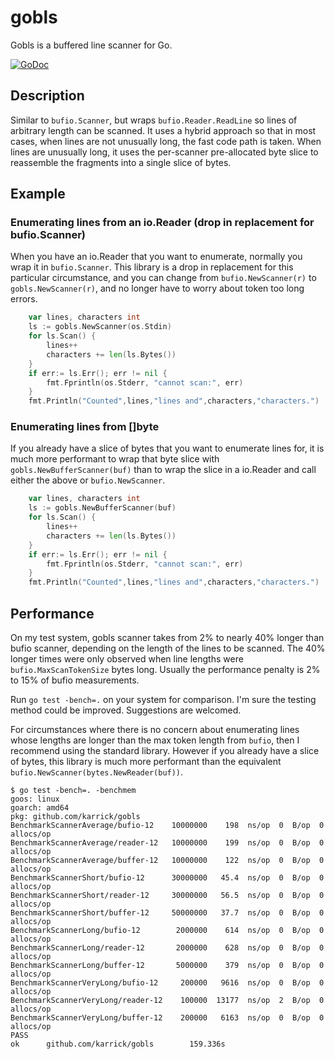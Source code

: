# gobls

Gobls is a buffered line scanner for Go.

[![GoDoc](https://godoc.org/github.com/karrick/gobls?status.svg)](https://godoc.org/github.com/karrick/gobls)

## Description

Similar to `bufio.Scanner`, but wraps `bufio.Reader.ReadLine` so lines
of arbitrary length can be scanned.  It uses a hybrid approach so that
in most cases, when lines are not unusually long, the fast code path
is taken.  When lines are unusually long, it uses the per-scanner
pre-allocated byte slice to reassemble the fragments into a single
slice of bytes.

## Example

### Enumerating lines from an io.Reader (drop in replacement for bufio.Scanner)

When you have an io.Reader that you want to enumerate, normally you
wrap it in `bufio.Scanner`. This library is a drop in replacement for
this particular circumstance, and you can change from
`bufio.NewScanner(r)` to `gobls.NewScanner(r)`, and no longer have to
worry about token too long errors.

```Go
    var lines, characters int
    ls := gobls.NewScanner(os.Stdin)
    for ls.Scan() {
        lines++
        characters += len(ls.Bytes())
    }
    if err:= ls.Err(); err != nil {
        fmt.Fprintln(os.Stderr, "cannot scan:", err)
    }
    fmt.Println("Counted",lines,"lines and",characters,"characters.")
```

### Enumerating lines from []byte

If you already have a slice of bytes that you want to enumerate lines
for, it is much more performant to wrap that byte slice with
`gobls.NewBufferScanner(buf)` than to wrap the slice in a io.Reader
and call either the above or `bufio.NewScanner`.

```Go
    var lines, characters int
    ls := gobls.NewBufferScanner(buf)
    for ls.Scan() {
        lines++
        characters += len(ls.Bytes())
    }
    if err:= ls.Err(); err != nil {
        fmt.Fprintln(os.Stderr, "cannot scan:", err)
    }
    fmt.Println("Counted",lines,"lines and",characters,"characters.")
```

## Performance

On my test system, gobls scanner takes from 2% to nearly 40% longer
than bufio scanner, depending on the length of the lines to be
scanned.  The 40% longer times were only observed when line lengths
were `bufio.MaxScanTokenSize` bytes long.  Usually the performance
penalty is 2% to 15% of bufio measurements.

Run `go test -bench=.` on your system for comparison.  I'm sure the
testing method could be improved.  Suggestions are welcomed.

For circumstances where there is no concern about enumerating lines
whose lengths are longer than the max token length from `bufio`, then
I recommend using the standard library. However if you already have a
slice of bytes, this library is much more performant than the
equivalent `bufio.NewScanner(bytes.NewReader(buf))`.

```
$ go test -bench=. -benchmem
goos: linux
goarch: amd64
pkg: github.com/karrick/gobls
BenchmarkScannerAverage/bufio-12    10000000    198  ns/op  0  B/op  0  allocs/op
BenchmarkScannerAverage/reader-12   10000000    199  ns/op  0  B/op  0  allocs/op
BenchmarkScannerAverage/buffer-12   10000000    122  ns/op  0  B/op  0  allocs/op
BenchmarkScannerShort/bufio-12      30000000   45.4  ns/op  0  B/op  0  allocs/op
BenchmarkScannerShort/reader-12     30000000   56.5  ns/op  0  B/op  0  allocs/op
BenchmarkScannerShort/buffer-12     50000000   37.7  ns/op  0  B/op  0  allocs/op
BenchmarkScannerLong/bufio-12        2000000    614  ns/op  0  B/op  0  allocs/op
BenchmarkScannerLong/reader-12       2000000    628  ns/op  0  B/op  0  allocs/op
BenchmarkScannerLong/buffer-12       5000000    379  ns/op  0  B/op  0  allocs/op
BenchmarkScannerVeryLong/bufio-12     200000   9616  ns/op  0  B/op  0  allocs/op
BenchmarkScannerVeryLong/reader-12    100000  13177  ns/op  2  B/op  0  allocs/op
BenchmarkScannerVeryLong/buffer-12    200000   6163  ns/op  0  B/op  0  allocs/op
PASS
ok      github.com/karrick/gobls        159.336s
```
